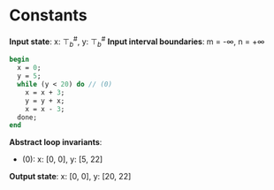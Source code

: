 # Constants

**Input state**: x: $⊤_{b}^{\text{\#}}$, y: $⊤_{b}^{\text{\#}}$
**Input interval boundaries**: m = -∞, n = +∞
```pascal
begin
  x = 0;
  y = 5;
  while (y < 20) do // (0)
    x = x + 3;
    y = y + x;
    x = x - 3;
  done;
end
```
**Abstract loop invariants**:
- (0): x: [0, 0], y: [5, 22]

**Output state**: x: [0, 0], y: [20, 22]

